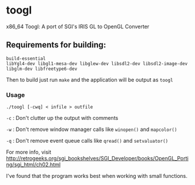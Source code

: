 # toogl
x86_64 Toogl: A port of SGI's IRIS GL to OpenGL Converter

## Requirements for building:

```
build-essential
libYgl4-dev libgl1-mesa-dev libglew-dev libsdl2-dev libsdl2-image-dev libglm-dev libfreetype6-dev
```

Then to build just run `make` and the application will be output as `toogl`

### Usage 

```
./toogl [-cwq] < infile > outfile
```

``-c`` : Don't clutter up the output with comments

``-w`` : Don't remove window manager calls like ``winopen()`` and ``mapcolor()``

``-q`` : Don't remove event queue calls like ``qread()`` and ``setvaluator()``

For more info, visit http://retrogeeks.org/sgi_bookshelves/SGI_Developer/books/OpenGL_Porting/sgi_html/ch02.html

I've found that the program works best when working with small functions.

